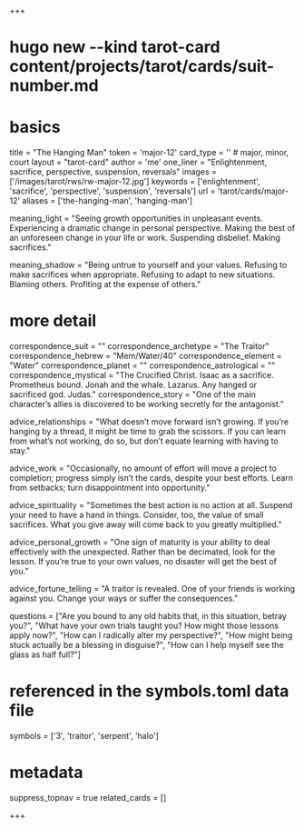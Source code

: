 +++
# hugo new --kind tarot-card content/projects/tarot/cards/suit-number.md
# basics
title     		 = "The Hanging Man"
token					 = 'major-12'
card_type			 = '' # major, minor, court
layout				 = "tarot-card"
author    		 = 'me'
one_liner 		 = "Enlightenment, sacrifice, perspective, suspension, reversals"
images				 = ['/images/tarot/rws/rw-major-12.jpg']
keywords			 = ['enlightenment', 'sacrifice', 'perspective', 'suspension', 'reversals']
url						 = 'tarot/cards/major-12'
aliases				 = ['the-hanging-man', 'hanging-man']

meaning_light  = "Seeing growth opportunities in unpleasant events. Experiencing a dramatic change in personal perspective. Making the best of an unforeseen change in your life or work. Suspending disbelief. Making sacrifices."

meaning_shadow = "Being untrue to yourself and your values. Refusing to make sacrifices when appropriate. Refusing to adapt to new situations. Blaming others. Profiting at the expense of others."

# more detail
correspondence_suit 				= ""
correspondence_archetype 		= "The Traitor"
correspondence_hebrew 			= "Mem/Water/40"
correspondence_element 			= "Water"
correspondence_planet 			= ""
correspondence_astrological = ""
correspondence_mystical 		= "The Crucified Christ. Isaac as a sacrifice. Prometheus bound. Jonah and the whale. Lazarus. Any hanged or sacrificed god. Judas."
correspondence_story 				= "One of the main character’s allies is discovered to be working secretly for the antagonist."

advice_relationships 	 = "What doesn’t move forward isn’t growing. If you’re hanging by a thread, it might be time to grab the scissors. If you can learn from what’s not working, do so, but don’t equate learning with having to stay."

advice_work 					 = "Occasionally, no amount of effort will move a project to completion; progress simply isn’t the cards, despite your best efforts. Learn from setbacks; turn disappointment into opportunity."

advice_spirituality 	 = "Sometimes the best action is no action at all. Suspend your need to have a hand in things. Consider, too, the value of small sacrifices. What you give away will come back to you greatly multiplied."

advice_personal_growth = "One sign of maturity is your ability to deal effectively with the unexpected. Rather than be decimated, look for the lesson. If you’re true to your own values, no disaster will get the best of you."

advice_fortune_telling = "A traitor is revealed. One of your friends is working against you. Change your ways or suffer the consequences."

questions	= ["Are you bound to any old habits that, in this situation, betray you?", "What have your own trials taught you? How might those lessons apply now?", "How can I radically alter my perspective?", "How might being stuck actually be a blessing in disguise?", "How can I help myself see the glass as half full?"]

# referenced in the symbols.toml data file
symbols	  = ['3', 'traitor', 'serpent', 'halo']

# metadata
suppress_topnav = true
related_cards 	= []

+++